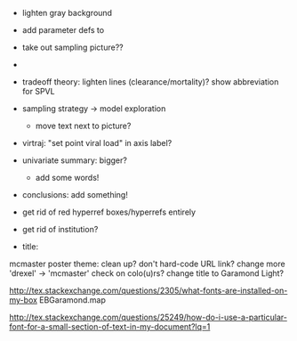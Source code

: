- lighten gray background
- add parameter defs to 
- take out sampling picture??
-


- tradeoff theory: lighten lines (clearance/mortality)?
  show abbreviation for SPVL
- sampling strategy -> model exploration
   - move text next to picture?
- virtraj: "set point viral load" in axis label?
- univariate summary: bigger?
    - add some words!
	
- conclusions: add something!	

- get rid of red hyperref boxes/hyperrefs entirely
- get rid of institution?

- title: 

mcmaster poster theme: clean up?
  don't hard-code URL link?
  change more 'drexel' -> 'mcmaster'
  check on colo(u)rs?
  change title to Garamond Light?

http://tex.stackexchange.com/questions/2305/what-fonts-are-installed-on-my-box
EBGaramond.map

http://tex.stackexchange.com/questions/25249/how-do-i-use-a-particular-font-for-a-small-section-of-text-in-my-document?lq=1
